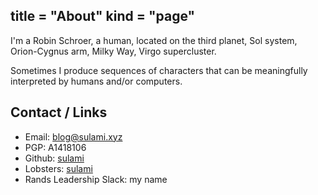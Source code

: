 title = "About"
kind = "page"
---

I'm a Robin Schroer, a human, located on the third planet, Sol system, Orion-Cygnus arm, Milky Way, Virgo supercluster.

Sometimes I produce sequences of characters that can be meaningfully interpreted by humans and/or computers.

## Contact / Links

- Email: [blog@sulami.xyz](mailto:blog@sulami.xyz)
- PGP: A1418106
- Github: [sulami](https://github.com/sulami)
- Lobsters: [sulami](https://lobste.rs/sulami)
- Rands Leadership Slack: my name

